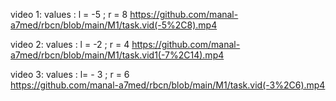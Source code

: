 video 1: values : l = -5 ; r = 8
https://github.com/manal-a7med/rbcn/blob/main/M1/task.vid(-5%2C8).mp4

video 2: values : l = -2 ; r = 4
https://github.com/manal-a7med/rbcn/blob/main/M1/task.vid1(-7%2C14).mp4

video 3: values : l= - 3 ; r = 6  
https://github.com/manal-a7med/rbcn/blob/main/M1/task.vid(-3%2C6).mp4
